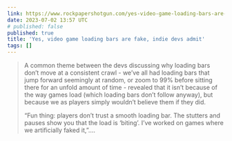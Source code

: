 ```yaml
---
link: https://www.rockpapershotgun.com/yes-video-game-loading-bars-are-fake-indie-devs-admit
date: 2023-07-02 13:57 UTC
# published: false
published: true
title: 'Yes, video game loading bars are fake, indie devs admit'
tags: []
---
```


> A common theme between the devs discussing why loading bars don’t move at a consistent crawl - we’ve all had loading bars that jump forward seemingly at random, or zoom to 99% before sitting there for an unfold amount of time - revealed that it isn’t because of the way games load (which loading bars don’t follow anyway), but because we as players simply wouldn’t believe them if they did.
> 
> “Fun thing: players don’t trust a smooth loading bar. The stutters and pauses show you that the load is ‘biting’. I’ve worked on games where we artificially faked it,”....
